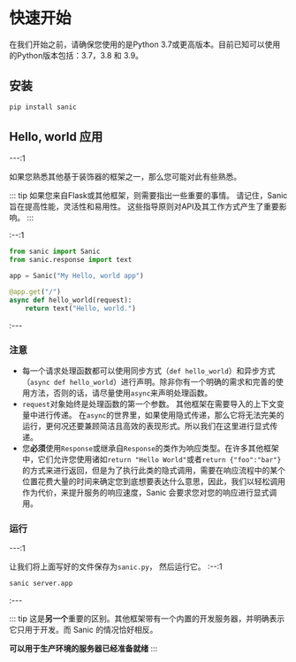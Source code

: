 #  快速开始

在我们开始之前，请确保您使用的是Python 3.7或更高版本。目前已知可以使用的Python版本包括：3.7，3.8 和 3.9。

## 安装

```bash
pip install sanic
```

## Hello, world 应用

---:1

如果您熟悉其他基于装饰器的框架之一，那么您可能对此有些熟悉。

::: tip 
如果您来自Flask或其他框架，则需要指出一些重要的事情。 请记住，Sanic 旨在提高性能，灵活性和易用性。 这些指导原则对API及其工作方式产生了重要影响。
:::



:--:1

```python
from sanic import Sanic
from sanic.response import text

app = Sanic("My Hello, world app")

@app.get("/")
async def hello_world(request):
    return text("Hello, world.")
```

:---

### 注意

- 每一个请求处理函数都可以使用同步方式（` def hello_world `）和异步方式（` async def hello_world `）进行声明。除非你有一个明确的需求和完善的使用方法，否则的话，请尽量使用`async`来声明处理函数。
- `request`对象始终是处理函数的第一个参数。 其他框架在需要导入的上下文变量中进行传递。 在`async`的世界里，如果使用隐式传递，那么它将无法完美的运行，更何况还要兼顾简洁且高效的表现形式。所以我们在这里进行显式传递。
- 您**必须**使用`Response`或继承自`Response`的类作为响应类型。在许多其他框架中，它们允许您使用诸如`return "Hello World"`或者`return {"foo":"bar"}`的方式来进行返回，但是为了执行此类的隐式调用，需要在响应流程中的某个位置花费大量的时间来确定您到底想要表达什么意思，因此，我们以轻松调用作为代价，来提升服务的响应速度，Sanic 会要求您对您的响应进行显式调用。

### 运行

---:1

让我们将上面写好的文件保存为`sanic.py`， 然后运行它。
:--:1

```bash
sanic server.app
```
:---

::: tip 
这是**另一个**重要的区别。其他框架带有一个内置的开发服务器，并明确表示它只用于开发。而 Sanic 的情况恰好相反。

**可以用于生产环境的服务器已经准备就绪**
:::